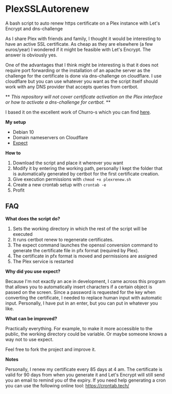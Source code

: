 # PlexSSLAutorenew
A bash script to auto renew https certificate on a Plex instance with Let's Encrypt and dns-challenge

As I share Plex with friends and family, I thought it would be interesting to have an active SSL certificate. 
As cheap as they are elsewhere (a few euros/year) I wondered if it might be feasible with Let's Encrypt. The answer is obviously yes.

One of the advantages that I think might be interesting is that it does not require port forwarding or the installation of an apache server as the challenge for the certificate is done via dns-challenge on cloudflare. I use cloudflare but you can use whatever you want as the script itself should work with any DNS provider that accepts queries from certbot.

** *This repository will not cover certificate activation on the Plex interface or how to activate a dns-challenge for certbot.* **

I based it on the excellent work of Churro-s which you can find [here](https://gist.github.com/churro-s/fa3fdeb5cf10ebb251aa88338b8b37db).

**My setup**

- Debian 10
- Domain nameservers on Cloudflare
- [Expect](https://wiki.debian.org/Expect) 

**How to**

1. Download the script and place it wherever you want
2. Modify it by entering the working path, personally I kept the folder that is automatically generated by certbot for the first certificate creation.
3. Give execution permissions with `chmod +x plexrenew.sh`
4. Create a new crontab setup with `crontab -e`
5. Profit

## FAQ

**What does the script do?**

1. Sets the working directory in which the rest of the script will be executed
2. It runs certbot renew to regenerate certificates. 
3. The expect command launches the openssl conversion command to generate the certificate file in pfx format (required by Plex).
4. The certificate in pfx format is moved and permissions are assigned
5. The Plex service is restarted

**Why did you use expect?**

Because I'm not exactly an ace in development, I came across this program that allows you to automatically insert characters if a certain object is passed on the screen. 
Since a password is requested for the key when converting the certificate, I needed to replace human input with automatic input. 
Personally, I have put in an enter, but you can put in whatever you like.

**What can be improved?**

Practically everything. For example, to make it more accessible to the public, the working directory could be variable.
Or maybe someone knows a way not to use expect.

Feel free to fork the project and improve it.

**Notes**

Personally, I renew my certificate every 85 days at 4 am.
The certificate is valid for 90 days from when you generate it and Let's Encrypt will still send you an email to remind you of the expiry.
If you need help generating a cron you can use the following online tool: https://crontab.tech/
